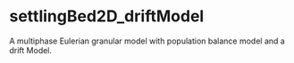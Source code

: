 # settlingBed2D_driftModel
A multiphase Eulerian granular model with population balance model and a drift Model.
